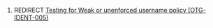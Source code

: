 1.  REDIRECT [Testing for Weak or unenforced username policy
    (OTG-IDENT-005)](Testing_for_Weak_or_unenforced_username_policy_\(OTG-IDENT-005\) "wikilink")